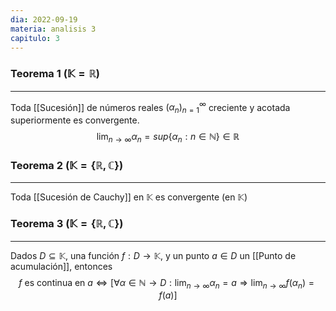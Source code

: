 ```yaml
---
dia: 2022-09-19
materia: analisis 3
capitulo: 3
---
```

### Teorema 1 ($\mathbb{K} = \mathbb{R}$)
---
Toda [[Sucesión]] de números reales $(\alpha_n)_{n = 1}^\infty$ creciente y acotada superiormente es convergente.
$$ \lim_{n \to \infty} \alpha_n = sup\{ \alpha_n : n \in \mathbb{N} \} \in \mathbb{R} $$


### Teorema 2 ($\mathbb{K} = \{ \mathbb{R}, \mathbb{C} \}$)
---
Toda [[Sucesión de Cauchy]] en $\mathbb{K}$ es convergente (en $\mathbb{K}$)


### Teorema 3 ($\mathbb{K} = \{ \mathbb{R}, \mathbb{C} \}$)
---
Dados $D \subseteq \mathbb{K}$, una función $f : D \to \mathbb{K}$, y un punto $a \in D$ un [[Punto de acumulación]], entonces
$$ f \text{ es continua en } a \Leftrightarrow [\forall \alpha \in \mathbb{N} \to D: \lim_{n \to \infty} \alpha_n = a \Rightarrow \lim_{n \to \infty} f(\alpha_n) = f(a)] $$


